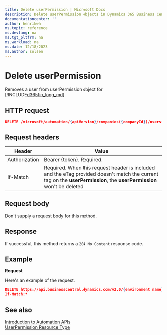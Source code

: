 ```yaml
---
title: Delete userPermission | Microsoft Docs
description: Delete userPermission objects in Dynamics 365 Business Central.
documentationcenter: ''
author: henrikwh
ms.topic: reference
ms.devlang: na
ms.tgt_pltfrm: na
ms.workload: na
ms.date: 12/18/2023
ms.author: solsen
---
```


# Delete userPermission
Removes a user from userPermission object for [!INCLUDE[d365fin_long_md](../developer/includes/d365fin_long_md.md)].

## HTTP request

```json
DELETE /microsoft/automation/{apiVersion}/companies({companyId})/users({userSecurityID})/userPermissions({userSecurityID},'{id}',{companyName}','{scope}',{appId})

```

## Request headers
|Header|Value|
|------|-----|
|Authorization  |Bearer {token}. Required. |
|If-Match|Required. When this request header is included and the eTag provided doesn't match the current tag on the **userPermission**, the **userPermission** won't be deleted. |

## Request body
Don't supply a request body for this method.

## Response
If successful, this method returns a ```204 No Content``` response code.

## Example

**Request**

Here's an example of the request.
```json
DELETE https://api.businesscentral.dynamics.com/v2.0/{environment name}/api/microsoft/automation/v1.0/companies({companyId})/users({userSecurityId})/userPermissions(781f5ae5-a5d9-4ec3-8cea-2167a8064dc6, 'SECURITY', 'CRONOS','System',00000000-0000-0000-0000-000000000000)
If-Match:*
```

## See also 
[Introduction to Automation APIs](itpro-introduction-to-automation-apis.md)  
[UserPermission Resource Type](dynamics-microsoft-automation-userpermission.md)  
